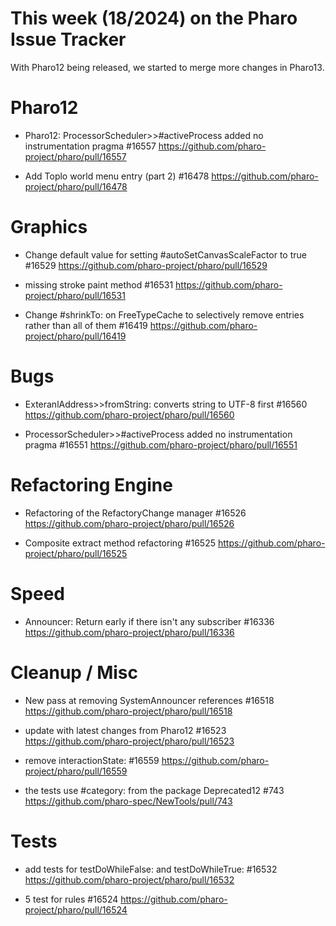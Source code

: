# This week (18/2024) on the Pharo Issue Tracker

With Pharo12 being released, we started to merge more changes in Pharo13.


# Pharo12 

- Pharo12: ProcessorScheduler>>#activeProcess added no instrumentation pragma #16557
	https://github.com/pharo-project/pharo/pull/16557
	
- Add Toplo world menu entry (part 2) #16478
	https://github.com/pharo-project/pharo/pull/16478


# Graphics

- Change default value for setting #autoSetCanvasScaleFactor to true #16529
	https://github.com/pharo-project/pharo/pull/16529
	
- missing stroke paint method #16531
	https://github.com/pharo-project/pharo/pull/16531
	
- Change #shrinkTo: on FreeTypeCache to selectively remove entries rather than all of them #16419
	https://github.com/pharo-project/pharo/pull/16419
	

# Bugs

- ExteranlAddress>>fromString: converts string to UTF-8 first #16560
	https://github.com/pharo-project/pharo/pull/16560
	

- ProcessorScheduler>>#activeProcess added no instrumentation pragma #16551
	https://github.com/pharo-project/pharo/pull/16551
	

# Refactoring Engine

- Refactoring of the RefactoryChange manager #16526
	https://github.com/pharo-project/pharo/pull/16526
	
- Composite extract method refactoring #16525
	https://github.com/pharo-project/pharo/pull/16525
	
	
# Speed

- Announcer: Return early if there isn't any subscriber #16336
	https://github.com/pharo-project/pharo/pull/16336

# Cleanup / Misc

- New pass at removing SystemAnnouncer references #16518
	https://github.com/pharo-project/pharo/pull/16518

- update with latest changes from Pharo12 #16523
	https://github.com/pharo-project/pharo/pull/16523

- remove interactionState: #16559
	https://github.com/pharo-project/pharo/pull/16559
	
- the tests use #category: from the package Deprecated12 #743
	https://github.com/pharo-spec/NewTools/pull/743
	
	
	
# Tests
- add tests for testDoWhileFalse: and testDoWhileTrue: #16532
	https://github.com/pharo-project/pharo/pull/16532
	
- 5 test for rules #16524
	https://github.com/pharo-project/pharo/pull/16524
	